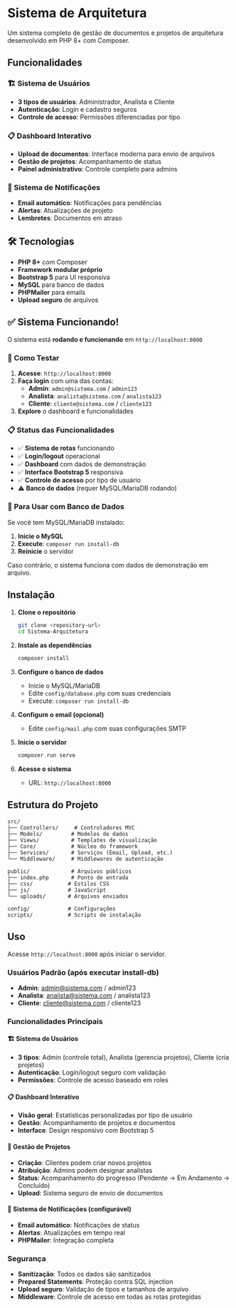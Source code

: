 # Sistema de Arquitetura

Um sistema completo de gestão de documentos e projetos de arquitetura desenvolvido em PHP 8+ com Composer.

## Funcionalidades

### 🏗️ Sistema de Usuários
- **3 tipos de usuários**: Administrador, Analista e Cliente
- **Autenticação**: Login e cadastro seguros
- **Controle de acesso**: Permissões diferenciadas por tipo

### 📋 Dashboard Interativo
- **Upload de documentos**: Interface moderna para envio de arquivos
- **Gestão de projetos**: Acompanhamento de status
- **Painel administrativo**: Controle completo para admins

### 📧 Sistema de Notificações
- **Email automático**: Notificações para pendências
- **Alertas**: Atualizações de projeto
- **Lembretes**: Documentos em atraso

## 🛠️ Tecnologias

- **PHP 8+** com Composer
- **Framework modular próprio**
- **Bootstrap 5** para UI responsiva
- **MySQL** para banco de dados
- **PHPMailer** para emails
- **Upload seguro** de arquivos

## ✅ Sistema Funcionando!

O sistema está **rodando e funcionando** em `http://localhost:8000`

### 🚀 Como Testar

1. **Acesse**: `http://localhost:8000`
2. **Faça login** com uma das contas:
   - **Admin**: `admin@sistema.com` / `admin123`
   - **Analista**: `analista@sistema.com` / `analista123`
   - **Cliente**: `cliente@sistema.com` / `cliente123`
3. **Explore** o dashboard e funcionalidades

### 📋 Status das Funcionalidades

- ✅ **Sistema de rotas** funcionando
- ✅ **Login/logout** operacional
- ✅ **Dashboard** com dados de demonstração
- ✅ **Interface Bootstrap 5** responsiva
- ✅ **Controle de acesso** por tipo de usuário
- ⚠️ **Banco de dados** (requer MySQL/MariaDB rodando)

### 🔧 Para Usar com Banco de Dados

Se você tem MySQL/MariaDB instalado:

1. **Inicie o MySQL**
2. **Execute**: `composer run install-db`
3. **Reinicie** o servidor

Caso contrário, o sistema funciona com dados de demonstração em arquivo.

## Instalação

1. **Clone o repositório**
   ```bash
   git clone <repository-url>
   cd Sistema-Arquitetura
   ```

2. **Instale as dependências**
   ```bash
   composer install
   ```

3. **Configure o banco de dados**
   - Inicie o MySQL/MariaDB
   - Edite `config/database.php` com suas credenciais
   - Execute: `composer run install-db`

4. **Configure o email (opcional)**
   - Edite `config/mail.php` com suas configurações SMTP

5. **Inicie o servidor**
   ```bash
   composer run serve
   ```

6. **Acesse o sistema**
   - URL: `http://localhost:8000`

## Estrutura do Projeto

```
src/
├── Controllers/     # Controladores MVC
├── Models/         # Modelos de dados
├── Views/          # Templates de visualização
├── Core/           # Núcleo do framework
├── Services/       # Serviços (Email, Upload, etc.)
└── Middleware/     # Middlewares de autenticação

public/             # Arquivos públicos
├── index.php       # Ponto de entrada
├── css/           # Estilos CSS
├── js/            # JavaScript
└── uploads/       # Arquivos enviados

config/            # Configurações
scripts/           # Scripts de instalação
```

## Uso

Acesse `http://localhost:8000` após iniciar o servidor.

### Usuários Padrão (após executar install-db)

- **Admin**: admin@sistema.com / admin123
- **Analista**: analista@sistema.com / analista123  
- **Cliente**: cliente@sistema.com / cliente123

### Funcionalidades Principais

#### 🏗️ Sistema de Usuários
- **3 tipos**: Admin (controle total), Analista (gerencia projetos), Cliente (cria projetos)
- **Autenticação**: Login/logout seguro com validação
- **Permissões**: Controle de acesso baseado em roles

#### 📋 Dashboard Interativo
- **Visão geral**: Estatísticas personalizadas por tipo de usuário
- **Gestão**: Acompanhamento de projetos e documentos
- **Interface**: Design responsivo com Bootstrap 5

#### 📁 Gestão de Projetos
- **Criação**: Clientes podem criar novos projetos
- **Atribuição**: Admins podem designar analistas
- **Status**: Acompanhamento do progresso (Pendente → Em Andamento → Concluído)
- **Upload**: Sistema seguro de envio de documentos

#### 📧 Sistema de Notificações (configurável)
- **Email automático**: Notificações de status
- **Alertas**: Atualizações em tempo real
- **PHPMailer**: Integração completa

### Segurança
- **Sanitização**: Todos os dados são sanitizados
- **Prepared Statements**: Proteção contra SQL injection
- **Upload seguro**: Validação de tipos e tamanhos de arquivo
- **Middleware**: Controle de acesso em todas as rotas protegidas

